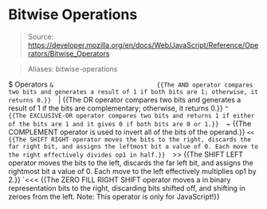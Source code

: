 # Bitwise Operations

> Source: https://developer.mozilla.org/en/docs/Web/JavaScript/Reference/Operators/Bitwise_Operators

> Aliases: bitwise-operations

$ Operators
    `&                             {{The AND operator compares two bits and generates a result of 1 if both bits are 1; otherwise, it returns 0.}} 
    `|                             {{The OR operator compares two bits and generates a result of 1 if the bits are complementary; otherwise, it returns 0.}} 
    `^                             {{The EXCLUSIVE-OR operator compares two bits and returns 1 if either of the bits are 1 and it gives 0 if both bits are 0 or 1.}} 
    `~                             {{The COMPLEMENT operator is used to invert all of the bits of the operand.}} 
    `<<                            {{The SHIFT RIGHT operator moves the bits to the right, discards the far right bit, and assigns the leftmost bit a value of 0. Each move to the right effectively divides op1 in half.}} 
    `>>                            {{The SHIFT LEFT operator moves the bits to the left, discards the far left bit, and assigns the rightmost bit a value of 0. Each move to the left effectively multiplies op1 by 2.}} 
    `<<<                           {{The ZERO FILL RIGHT SHIFT operator moves a in binary representation bits to the right, discarding bits shifted off, and shifting in zeroes from the left. Note: This operator is only for JavaScript!}} 

